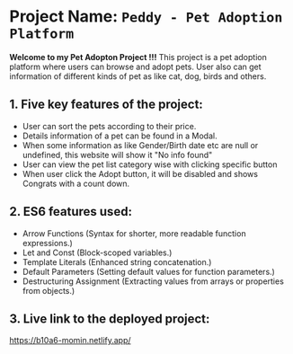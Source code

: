 # Project Name: `Peddy - Pet Adoption Platform`


**Welcome to my Pet Adopton Project !!!**
This project is a pet adoption platform where users can browse and adopt pets. User also can get information of different kinds of pet as like cat, dog, birds and others.


## 1. Five key features of the project:

- User can sort the pets according to their price.
- Details information of a pet can be found in a Modal.
- When some information as like Gender/Birth date etc are null or undefined, this website will show it "No info found"
- User can view the pet list category wise with clicking specific button
- When user click the Adopt button, it will be disabled and shows Congrats with a count down.


## 2. ES6 features used:

- Arrow Functions (Syntax for shorter, more readable function expressions.)
- Let and Const (Block-scoped variables.)
- Template Literals (Enhanced string concatenation.)
- Default Parameters (Setting default values for function parameters.)
- Destructuring Assignment (Extracting values from arrays or properties from objects.)


## 3. Live link to the deployed project:

https://b10a6-momin.netlify.app/